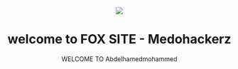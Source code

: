 <p align="center">
  <img src="https://encrypted-tbn0.gstatic.com/images?q=tbn:ANd9GcSJkdFJz1NZCrzRbX2hz7YJT4yOQ03gMBFuiw&usqp=CAU">  
</p>

<h1 align="center">welcome to FOX SITE -  Medohackerz</h1>
<p align="center">
 WELCOME TO Abdelhamedmohammed 
</p>
